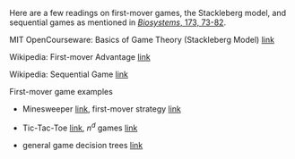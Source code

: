 Here are a few readings on first-mover games, the Stackleberg model, and sequential games as mentioned in [<i>Biosystems</i>, 173, 73-82](https://www.sciencedirect.com/science/article/pii/S0303264718302065?via%3Dihub).  

MIT OpenCourseware: Basics of Game Theory (Stackleberg Model)   [link](https://ocw.mit.edu/courses/sloan-school-of-management/15-010-economic-analysis-for-business-decisions-fall-2004/recitations/the_bsc_game_thy.pdf)  

Wikipedia: First-mover Advantage   [link](https://en.wikipedia.org/wiki/First-mover_advantage)  

Wikipedia: Sequential Game   [link](https://en.wikipedia.org/wiki/Sequential_game)  


First-mover game examples  

* Minesweeper [link](https://en.wikipedia.org/wiki/Minesweeper_(video_game)), first-mover strategy [link](http://www.minesweeper.info/wiki/Strategy)  

* Tic-Tac-Toe [link](https://en.wikipedia.org/wiki/Tic-tac-toe), $n^d$ games [link](https://en.wikipedia.org/wiki/Nd_game)  

* general game decision trees [link](https://en.wikipedia.org/wiki/Game_tree)





